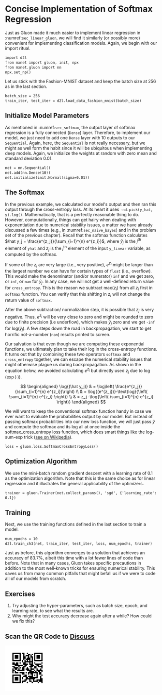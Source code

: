 # Concise Implementation of Softmax Regression

Just as Gluon made it much easier to implement linear regression in
:numref:`sec_linear_gluon`, we will find it similarly (or possibly more)
convenient for implementing classification models.  Again, we begin with our
import ritual.

```{.python .input  n=1}
import d2l
from mxnet import gluon, init, npx
from mxnet.gluon import nn
npx.set_np()
```

Let us stick with the Fashion-MNIST dataset and keep the batch size at $256$ as in the last section.

```{.python .input  n=2}
batch_size = 256
train_iter, test_iter = d2l.load_data_fashion_mnist(batch_size)
```

## Initialize Model Parameters

As mentioned in :numref:`sec_softmax`, the output layer of softmax regression is a fully connected (`Dense`) layer. Therefore, to implement our model, we just need to add one `Dense` layer with 10 outputs to our `Sequential`. Again, here, the `Sequential` is not really necessary, but we might as well form the habit since it will be ubiquitous when implementing deep models. Again, we initialize the weights at random with zero mean and standard deviation 0.01.

```{.python .input  n=3}
net = nn.Sequential()
net.add(nn.Dense(10))
net.initialize(init.Normal(sigma=0.01))
```

## The Softmax

In the previous example, we calculated our model's output and then ran this
output through the cross-entropy loss. At its heart it uses `-nd.pick(y_hat,
y).log()`. Mathematically, that is a perfectly reasonable thing to do. However,
computationally, things can get hairy when dealing with exponentiation due to
numerical stability issues, a matter we have already discussed a few times
(e.g., in :numref:`sec_naive_bayes`) and
in the problem set of the previous chapter). Recall that the softmax function
calculates $\hat y_j = \frac{e^{z_j}}{\sum_{i=1}^{n} e^{z_i}}$, where $\hat y_j$
is the $j^\mathrm{th}$ element of ``yhat`` and $z_j$ is the $j^\mathrm{th}$ element of the input
``y_linear`` variable, as computed by the softmax.

If some of the $z_i$ are very large (i.e., very positive),
$e^{z_i}$ might be larger than the largest number
we can have for certain types of ``float`` (i.e., overflow).
This would make the denominator (and/or numerator) ``inf`` and we get zero,
or ``inf``, or ``nan`` for $\hat y_j$.
In any case, we will not get a well-defined return value for ``cross_entropy``. This is the reason we subtract $\text{max}(z_i)$
from all $z_i$ first in ``softmax`` function.
You can verify that this shifting in $z_i$
will not change the return value of ``softmax``.

After the above subtraction/ normalization step,
it is possible that $z_j$ is very negative.
Thus, $e^{z_j}$ will be very close to zero
and might be rounded to zero due to finite precision (i.e underflow),
which makes $\hat y_j$ zero and we get ``-inf`` for $\text{log}(\hat y_j)$.
A few steps down the road in backpropagation,
we start to get horrific not-a-number (``nan``) results printed to screen.

Our salvation is that even though we are computing these exponential functions, we ultimately plan to take their log in the cross-entropy functions.
It turns out that by combining these two operators
``softmax`` and ``cross_entropy`` together,
we can escape the numerical stability issues
that might otherwise plague us during backpropagation.
As shown in the equation below, we avoided calculating $e^{z_j}$
but directly used $z_j$ due to $\log(\exp(\cdot))$.

$$
\begin{aligned}
\log{(\hat y_j)} & = \log\left( \frac{e^{z_j}}{\sum_{i=1}^{n} e^{z_i}}\right) \\
& = \log{(e^{z_j})}-\text{log}{\left( \sum_{i=1}^{n} e^{z_i} \right)} \\
& = z_j -\log{\left( \sum_{i=1}^{n} e^{z_i} \right)}
\end{aligned}
$$

We will want to keep the conventional softmax function handy
in case we ever want to evaluate the probabilities output by our model.
But instead of passing softmax probabilities into our new loss function,
we will just pass $\hat{y}$ and compute the softmax and its log
all at once inside the softmax_cross_entropy loss function,
which does smart things like the log-sum-exp trick ([see on Wikipedia](https://en.wikipedia.org/wiki/LogSumExp)).

```{.python .input  n=4}
loss = gluon.loss.SoftmaxCrossEntropyLoss()
```

## Optimization Algorithm

We use the mini-batch random gradient descent
with a learning rate of $0.1$ as the optimization algorithm.
Note that this is the same choice as for linear regression
and it illustrates the general applicability of the optimizers.

```{.python .input  n=5}
trainer = gluon.Trainer(net.collect_params(), 'sgd', {'learning_rate': 0.1})
```

## Training

Next, we use the training functions defined in the last section to train a model.

```{.python .input  n=6}
num_epochs = 10
d2l.train_ch3(net, train_iter, test_iter, loss, num_epochs, trainer)
```

Just as before, this algorithm converges to a solution
that achieves an accuracy of 83.7%,
albeit this time with a lot fewer lines of code than before.
Note that in many cases, Gluon takes specific precautions
in addition to the most well-known tricks for ensuring numerical stability.
This saves us from many common pitfalls that might befall us
if we were to code all of our models from scratch.

## Exercises

1. Try adjusting the hyper-parameters, such as batch size, epoch, and learning rate, to see what the results are.
1. Why might the test accuracy decrease again after a while? How could we fix this?

## Scan the QR Code to [Discuss](https://discuss.mxnet.io/t/2337)

![](../img/qr_softmax-regression-gluon.svg)
